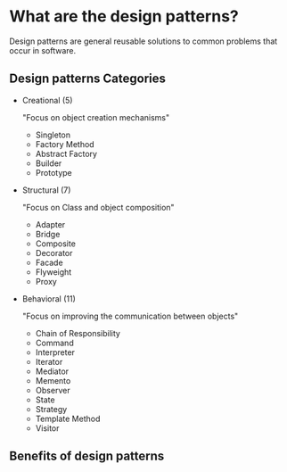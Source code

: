# What are the design patterns?

Design patterns are general reusable solutions to common problems that occur in software.

## Design patterns Categories

- Creational (5)

	"Focus on object creation mechanisms"

	- Singleton
	- Factory Method
	- Abstract Factory
	- Builder
	- Prototype

- Structural (7)

	"Focus on Class and object composition"

	- Adapter
	- Bridge
	- Composite
	- Decorator
	- Facade
	- Flyweight
	- Proxy

- Behavioral (11)

	"Focus on improving the communication between objects"

	- Chain of Responsibility
	- Command
	- Interpreter
	- Iterator
	- Mediator
	- Memento
	- Observer
	- State
	- Strategy
	- Template Method
	- Visitor

## Benefits of design patterns
